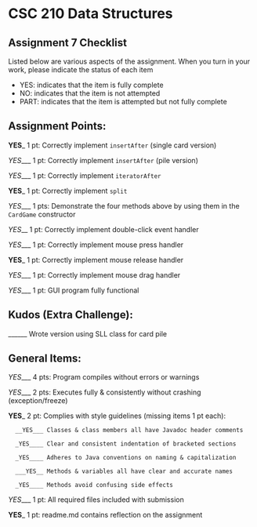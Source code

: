 # CSC 210 Data Structures
## Assignment 7 Checklist

Listed below are various aspects of the assignment.  When you turn in
your work, please indicate the status of each item

- YES: indicates that the item is fully complete
- NO: indicates that the item is not attempted
- PART: indicates that the item is attempted but not fully complete

## Assignment Points:

__YES___ 1 pt: Correctly implement `insertAfter` (single card version)

_YES____ 1 pt: Correctly implement `insertAfter` (pile version)

_YES____ 1 pt: Correctly implement `iteratorAfter`

__YES___ 1 pt: Correctly implement `split`

_YES____ 1 pts: Demonstrate the four methods above by using them in the `CardGame` constructor

_YES___ 1 pt: Correctly implement double-click event handler

_YES____ 1 pt: Correctly implement mouse press handler

__YES___ 1 pt: Correctly implement mouse release handler

_YES____ 1 pt: Correctly implement mouse drag handler

_YES____ 1 pt: GUI program fully functional

## Kudos (Extra Challenge):

______ Wrote version using SLL class for card pile


## General Items:

_YES____ 4 pts: Program compiles without errors or warnings

_YES____ 2 pts: Executes fully & consistently without crashing (exception/freeze)

__YES___ 2 pt: Complies with style guidelines (missing items 1 pt each):

      __YES___ Classes & class members all have Javadoc header comments

      _YES____ Clear and consistent indentation of bracketed sections

      _YES____ Adheres to Java conventions on naming & capitalization

      ___YES__ Methods & variables all have clear and accurate names

      _YES____ Methods avoid confusing side effects

_YES____ 1 pt: All required files included with submission

__YES___ 1 pt: readme.md contains reflection on the assignment